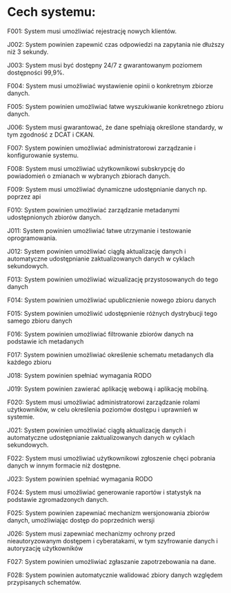 # Cech systemu:

F001: System musi umożliwiać rejestrację nowych klientów.

J002: System powinien zapewnić czas odpowiedzi na zapytania nie dłuższy niż 3 sekundy.

J003: System musi być dostępny 24/7 z gwarantowanym poziomem dostępności 99,9%. 

F004: System musi umożliwiać wystawienie opinii o konkretnym zbiorze danych.

F005: System powinien umożliwiać łatwe wyszukiwanie konkretnego zbioru danych.

J006: System musi gwarantować, że dane spełniają określone standardy, w tym zgodność z DCAT i CKAN.

F007: System powinien umożliwiać administratorowi zarządzanie i konfigurowanie systemu.

F008: System musi umożliwiać użytkownikowi subskrypcję do powiadomień o zmianach w wybranych zbiorach danych.

F009: System musi umożliwiać dynamiczne udostępnianie danych np. poprzez api

F010: System powinien umożliwiać zarządzanie metadanymi udostępnionych zbiorów danych. 

J011: System powinien umożliwiać łatwe utrzymanie i testowanie oprogramowania. 

J012: System powinien umożliwiać ciągłą aktualizację danych i automatyczne udostępnianie zaktualizowanych danych w cyklach sekundowych.

F013: System powinien umożliwiać wizualizację przystosowanych do tego danych

F014: System powinien umożliwiać upublicznienie nowego zbioru danych 

F015: System powinien umożliwić udostępnienie różnych dystrybucji tego samego zbioru danych

F016: System powinien umożliwiać filtrowanie zbiorów danych na podstawie ich metadanych

F017: System powinien umożliwiać określenie schematu metadanych dla każdego zbioru

J018: System powinien spełniać wymagania RODO 

J019: System powinien zawierać aplikację webową i aplikację mobilną.

F020: System musi umożliwiać administratorowi zarządzanie rolami użytkowników, w celu określenia poziomów dostępu i uprawnień w systemie.

J021: System powinien umożliwiać ciągłą aktualizację danych i automatyczne udostępnianie zaktualizowanych danych w cyklach sekundowych.

F022: System musi umożliwiać użytkownikowi zgłoszenie chęci pobrania danych w innym formacie niż dostępne.

J023: System powinien spełniać wymagania RODO 

F024: System musi umożliwiać generowanie raportów i statystyk na podstawie zgromadzonych danych.

F025: System powinien zapewniać mechanizm wersjonowania zbiorów danych, umożliwiając dostęp do poprzednich wersji

J026: System musi zapewniać mechanizmy ochrony przed nieautoryzowanym dostępem i cyberatakami, w tym szyfrowanie danych i autoryzację użytkowników

F027: System powinien umożliwiać zgłaszanie zapotrzebowania na dane.

F028: System powinien automatycznie walidować zbiory danych względem przypisanych schematów.